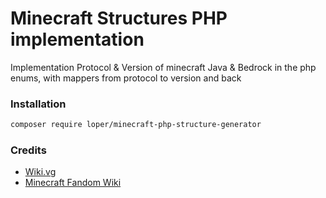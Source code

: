
# Minecraft Structures PHP implementation

Implementation Protocol & Version of minecraft Java & Bedrock in the php enums, with mappers from protocol to version and back

### Installation

```bash
composer require loper/minecraft-php-structure-generator
```

### Credits

- [Wiki.vg](https://wiki.vg/Main_Page)
- [Minecraft Fandom Wiki](https://minecraft.fandom.com/wiki/Protocol_version)

